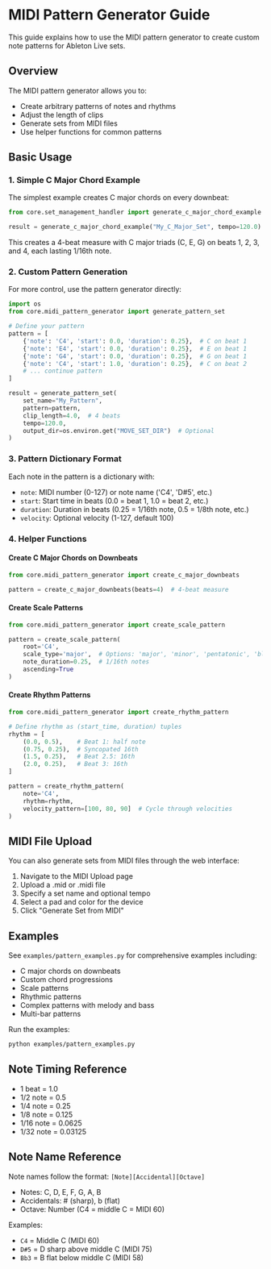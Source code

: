 # MIDI Pattern Generator Guide

This guide explains how to use the MIDI pattern generator to create custom note patterns for Ableton Live sets.

## Overview

The MIDI pattern generator allows you to:
- Create arbitrary patterns of notes and rhythms
- Adjust the length of clips
- Generate sets from MIDI files
- Use helper functions for common patterns

## Basic Usage

### 1. Simple C Major Chord Example

The simplest example creates C major chords on every downbeat:

```python
from core.set_management_handler import generate_c_major_chord_example

result = generate_c_major_chord_example("My_C_Major_Set", tempo=120.0)
```

This creates a 4-beat measure with C major triads (C, E, G) on beats 1, 2, 3, and 4, each lasting 1/16th note.

### 2. Custom Pattern Generation

For more control, use the pattern generator directly:

```python
import os
from core.midi_pattern_generator import generate_pattern_set

# Define your pattern
pattern = [
    {'note': 'C4', 'start': 0.0, 'duration': 0.25},  # C on beat 1
    {'note': 'E4', 'start': 0.0, 'duration': 0.25},  # E on beat 1
    {'note': 'G4', 'start': 0.0, 'duration': 0.25},  # G on beat 1
    {'note': 'C4', 'start': 1.0, 'duration': 0.25},  # C on beat 2
    # ... continue pattern
]

result = generate_pattern_set(
    set_name="My_Pattern",
    pattern=pattern,
    clip_length=4.0,  # 4 beats
    tempo=120.0,
    output_dir=os.environ.get("MOVE_SET_DIR")  # Optional
)
```

### 3. Pattern Dictionary Format

Each note in the pattern is a dictionary with:
- `note`: MIDI number (0-127) or note name ('C4', 'D#5', etc.)
- `start`: Start time in beats (0.0 = beat 1, 1.0 = beat 2, etc.)
- `duration`: Duration in beats (0.25 = 1/16th note, 0.5 = 1/8th note, etc.)
- `velocity`: Optional velocity (1-127, default 100)

### 4. Helper Functions

#### Create C Major Chords on Downbeats
```python
from core.midi_pattern_generator import create_c_major_downbeats

pattern = create_c_major_downbeats(beats=4)  # 4-beat measure
```

#### Create Scale Patterns
```python
from core.midi_pattern_generator import create_scale_pattern

pattern = create_scale_pattern(
    root='C4',
    scale_type='major',  # Options: 'major', 'minor', 'pentatonic', 'blues', 'chromatic'
    note_duration=0.25,  # 1/16th notes
    ascending=True
)
```

#### Create Rhythm Patterns
```python
from core.midi_pattern_generator import create_rhythm_pattern

# Define rhythm as (start_time, duration) tuples
rhythm = [
    (0.0, 0.5),    # Beat 1: half note
    (0.75, 0.25),  # Syncopated 16th
    (1.5, 0.25),   # Beat 2.5: 16th
    (2.0, 0.25),   # Beat 3: 16th
]

pattern = create_rhythm_pattern(
    note='C4',
    rhythm=rhythm,
    velocity_pattern=[100, 80, 90]  # Cycle through velocities
)
```

## MIDI File Upload

You can also generate sets from MIDI files through the web interface:

1. Navigate to the MIDI Upload page
2. Upload a .mid or .midi file
3. Specify a set name and optional tempo
4. Select a pad and color for the device
5. Click "Generate Set from MIDI"

## Examples

See `examples/pattern_examples.py` for comprehensive examples including:
- C major chords on downbeats
- Custom chord progressions
- Scale patterns
- Rhythmic patterns
- Complex patterns with melody and bass
- Multi-bar patterns

Run the examples:
```bash
python examples/pattern_examples.py
```

## Note Timing Reference

- 1 beat = 1.0
- 1/2 note = 0.5
- 1/4 note = 0.25
- 1/8 note = 0.125
- 1/16 note = 0.0625
- 1/32 note = 0.03125

## Note Name Reference

Note names follow the format: `[Note][Accidental][Octave]`
- Notes: C, D, E, F, G, A, B
- Accidentals: # (sharp), b (flat)
- Octave: Number (C4 = middle C = MIDI 60)

Examples:
- `C4` = Middle C (MIDI 60)
- `D#5` = D sharp above middle C (MIDI 75)
- `Bb3` = B flat below middle C (MIDI 58)
